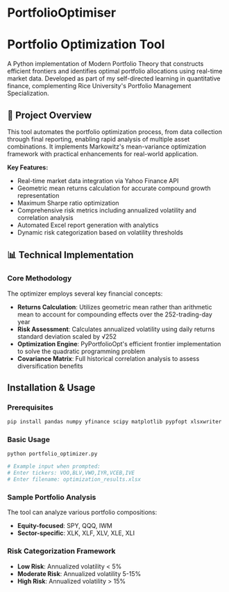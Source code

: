 # PortfolioOptimiser
# Portfolio Optimization Tool

A Python implementation of Modern Portfolio Theory that constructs efficient frontiers and identifies optimal portfolio allocations using real-time market data. Developed as part of my self-directed learning in quantitative finance, complementing Rice University's Portfolio Management Specialization.

## 🎯 Project Overview

This tool automates the portfolio optimization process, from data collection through final reporting, enabling rapid analysis of multiple asset combinations. It implements Markowitz's mean-variance optimization framework with practical enhancements for real-world application.

**Key Features:**
- Real-time market data integration via Yahoo Finance API
- Geometric mean returns calculation for accurate compound growth representation  
- Maximum Sharpe ratio optimization 
- Comprehensive risk metrics including annualized volatility and correlation analysis
- Automated Excel report generation with analytics
- Dynamic risk categorization based on volatility thresholds

## 📊 Technical Implementation

### Core Methodology

The optimizer employs several key financial concepts:

- **Returns Calculation**: Utilizes geometric mean rather than arithmetic mean to account for compounding effects over the 252-trading-day year
- **Risk Assessment**: Calculates annualized volatility using daily returns standard deviation scaled by √252
- **Optimization Engine**: PyPortfolioOpt's efficient frontier implementation to solve the quadratic programming problem
- **Covariance Matrix**: Full historical correlation analysis to assess diversification benefits

## Installation & Usage

### Prerequisites
```bash
pip install pandas numpy yfinance scipy matplotlib pypfopt xlsxwriter
```

### Basic Usage
```python
python portfolio_optimizer.py

# Example input when prompted:
# Enter tickers: VOO,BLV,VWO,IYR,VCEB,IVE
# Enter filename: optimization_results.xlsx
```

### Sample Portfolio Analysis

The tool can analyze various portfolio compositions:
- **Equity-focused**: SPY, QQQ, IWM
- **Sector-specific**: XLK, XLF, XLV, XLE, XLI

### Risk Categorization Framework
- **Low Risk**: Annualized volatility < 5%
- **Moderate Risk**: Annualized volatility 5-15%  
- **High Risk**: Annualized volatility > 15%
